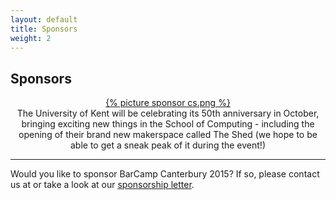 ```yaml
---
layout: default
title: Sponsors 
weight: 2
---
```


## Sponsors ##


<div class="row">

<div class="col-sm-12">
<div class="col-sm-4 col-sm-offset-1" style="text-align:center">
<a href="http://cs.kent.ac.uk">{% picture sponsor cs.png %}</a>
</div>
<div class="col-sm-6" style="text-align:center">
The University of Kent will be celebrating its 50th anniversary in October, bringing exciting new things in the School of Computing - including the opening of their brand new makerspace called The Shed (we hope to be able to get a sneak peak of it during the event!)
</div>
</div>

</div>
<hr>

<div class="row">
<div class="col-sm-12">
Would you like to sponsor BarCamp Canterbury 2015? If so, please contact us at <contact@barcampcanterbury.com> or take a look at our <a href="/assets/Barcamp2015-SponsorLetter.pdf">sponsorship letter</a>.
</div>
</div>
